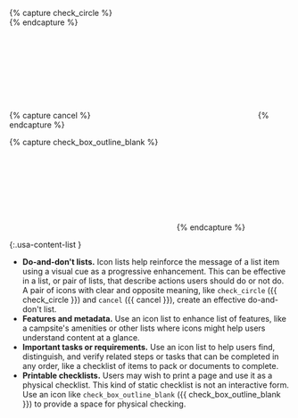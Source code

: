 {% capture check_circle %}<svg class="usa-icon bottom-neg-2px" aria-hidden="true" focusable="false" role="img"><use xlink:href="{{ site.baseurl }}/assets/img/sprite.svg#check_circle"></use></svg>{% endcapture %}

{% capture cancel %}<svg class="usa-icon bottom-neg-2px" aria-hidden="true" focusable="false" role="img"><use xlink:href="{{ site.baseurl }}/assets/img/sprite.svg#cancel"></use></svg>{% endcapture %}

{% capture check_box_outline_blank %}<svg class="usa-icon bottom-neg-2px" aria-hidden="true" focusable="false" role="img"><use xlink:href="{{ site.baseurl }}/assets/img/sprite.svg#check_box_outline_blank"></use></svg>{% endcapture %}

{:.usa-content-list }
- **Do-and-don't lists.** Icon lists help reinforce the message of a list item using a visual cue as a progressive enhancement. This can be effective in a list, or pair of lists, that describe actions users should do or not do. A pair of icons with clear and opposite meaning, like `check_circle` ({{ check_circle }}) and `cancel` ({{ cancel }}), create an effective do-and-don't list.
- **Features and metadata.** Use an icon list to enhance list of features, like a campsite's amenities or other lists where icons might help users understand content at a glance.
- **Important tasks or requirements.** Use an icon list to help users find, distinguish, and verify related steps or tasks that can be completed in any order, like a checklist of items to pack or documents to complete.
- **Printable checklists.** Users may wish to print a page and use it as a physical checklist. This kind of static checklist is not an interactive form. Use an icon like `check_box_outline_blank` ({{ check_box_outline_blank }}) to provide a space for physical checking.
